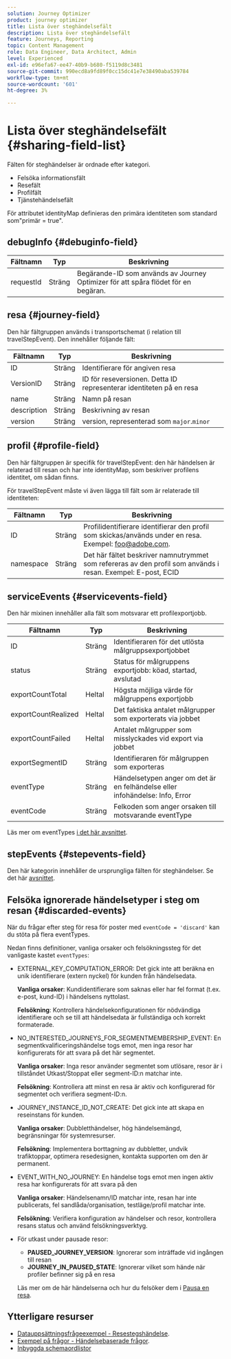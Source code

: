 ```yaml
---
solution: Journey Optimizer
product: journey optimizer
title: Lista över steghändelsefält
description: Lista över steghändelsefält
feature: Journeys, Reporting
topic: Content Management
role: Data Engineer, Data Architect, Admin
level: Experienced
exl-id: e96efa67-ee47-40b9-b680-f5119d8c3481
source-git-commit: 990ecd8a9fd89f0cc15dc41e7e38490aba539784
workflow-type: tm+mt
source-wordcount: '601'
ht-degree: 3%

---
```


# Lista över steghändelsefält {#sharing-field-list}

Fälten för steghändelser är ordnade efter kategori.

* Felsöka informationsfält
* Resefält
* Profilfält
* Tjänstehändelsefält

För attributet identityMap definieras den primära identiteten som standard som&quot;primär = true&quot;.

## debugInfo {#debuginfo-field}

| Fältnamn | Typ | Beskrivning |
|---|---|------------|
| requestId | Sträng | Begärande-ID som används av Journey Optimizer för att spåra flödet för en begäran. |

## resa {#journey-field}

Den här fältgruppen används i transportschemat (i relation till travelStepEvent). Den innehåller följande fält:

| Fältnamn | Typ | Beskrivning |
|---|---|------------|
| ID | Sträng | Identifierare för angiven resa |
| VersionID | Sträng | ID för reseversionen. Detta ID representerar identiteten på en resa |
| name | Sträng | Namn på resan |
| description | Sträng | Beskrivning av resan |
| version | Sträng | version, representerad som `major`.`minor` |

## profil {#profile-field}

Den här fältgruppen är specifik för travelStepEvent: den här händelsen är relaterad till resan och har inte identityMap, som beskriver profilens identitet, om sådan finns.

För travelStepEvent måste vi även lägga till fält som är relaterade till identiteten:

| Fältnamn | Typ | Beskrivning |
|---|---|------------|
| ID | Sträng | Profilidentifierare identifierar den profil som skickas/används under en resa. Exempel: foo@adobe.com. |
| namespace | Sträng | Det här fältet beskriver namnutrymmet som refereras av den profil som används i resan. Exempel: E-post, ECID |

## serviceEvents {#servicevents-field}

Den här mixinen innehåller alla fält som motsvarar ett profilexportjobb.

| Fältnamn | Typ | Beskrivning |
|---|---|------------|
| ID | Sträng | Identifieraren för det utlösta målgruppsexportjobbet |
| status | Sträng | Status för målgruppens exportjobb: köad, startad, avslutad |
| exportCountTotal | Heltal | Högsta möjliga värde för målgruppens exportjobb |
| exportCountRealized | Heltal | Det faktiska antalet målgrupper som exporterats via jobbet |
| exportCountFailed | Heltal | Antalet målgrupper som misslyckades vid export via jobbet |
| exportSegmentID | Sträng | Identifieraren för målgruppen som exporteras |
| eventType | Sträng | Händelsetypen anger om det är en felhändelse eller infohändelse: Info, Error |
| eventCode | Sträng | Felkoden som anger orsaken till motsvarande eventType |

Läs mer om eventTypes [i det här avsnittet](#discarded-events).

## stepEvents {#stepevents-field}

Den här kategorin innehåller de ursprungliga fälten för steghändelser. Se det här [avsnittet](../reports/sharing-legacy-fields.md).


## Felsöka ignorerade händelsetyper i steg om resan  {#discarded-events}

När du frågar efter steg för resa för poster med `eventCode = 'discard'` kan du stöta på flera eventTypes.

Nedan finns definitioner, vanliga orsaker och felsökningssteg för det vanligaste kastet `eventTypes`:

* EXTERNAL_KEY_COMPUTATION_ERROR: Det gick inte att beräkna en unik identifierare (extern nyckel) för kunden från händelsedata.

  **Vanliga orsaker**: Kundidentifierare som saknas eller har fel format (t.ex. e-post, kund-ID) i händelsens nyttolast.

  **Felsökning**: Kontrollera händelsekonfigurationen för nödvändiga identifierare och se till att händelsedata är fullständiga och korrekt formaterade.

* NO_INTERESTED_JOURNEYS_FOR_SEGMENTMEMBERSHIP_EVENT: En segmentkvalificeringshändelse togs emot, men inga resor har konfigurerats för att svara på det här segmentet.

  **Vanliga orsaker**: Inga resor använder segmentet som utlösare, resor är i tillståndet Utkast/Stoppat eller segment-ID:n matchar inte.

  **Felsökning**: Kontrollera att minst en resa är aktiv och konfigurerad för segmentet och verifiera segment-ID:n.

* JOURNEY_INSTANCE_ID_NOT_CREATE: Det gick inte att skapa en reseinstans för kunden.

  **Vanliga orsaker**: Dubbletthändelser, hög händelsemängd, begränsningar för systemresurser.

  **Felsökning**: Implementera borttagning av dubbletter, undvik trafiktoppar, optimera resedesignen, kontakta supporten om den är permanent.

* EVENT_WITH_NO_JOURNEY: En händelse togs emot men ingen aktiv resa har konfigurerats för att svara på den

  **Vanliga orsaker**: Händelsenamn/ID matchar inte, resan har inte publicerats, fel sandlåda/organisation, testläge/profil matchar inte.

  **Felsökning**: Verifiera konfiguration av händelser och resor, kontrollera resans status och använd felsökningsverktyg.

* För utkast under pausade resor:

   * **PAUSED_JOURNEY_VERSION**: Ignorerar som inträffade vid ingången till resan
   * **JOURNEY_IN_PAUSED_STATE**: Ignorerar vilket som hände när profiler befinner sig på en resa

  Läs mer om de här händelserna och hur du felsöker dem i [Pausa en resa](../building-journeys/journey-pause.md#troubleshoot-profile-discards-in-paused-journeys).

## Ytterligare resurser

* [Datauppsättningsfrågeexempel - Resestegshändelse](../data/datasets-query-examples.md#journey-step-event).
* [Exempel på frågor - Händelsebaserade frågor](query-examples.md#event-based-queries).
* [Inbyggda schemaordlistor](https://experienceleague.adobe.com/tools/ajo-schemas/schema-dictionary.html)

